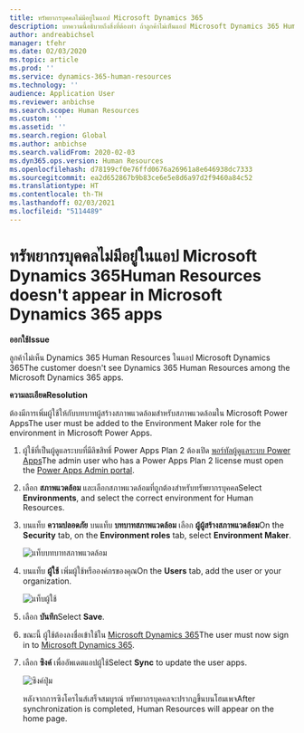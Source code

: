 ```yaml
---
title: ทรัพยากรบุคคลไม่มีอยู่ในแอป Microsoft Dynamics 365
description: บทความนี้อธิบายถึงสิ่งที่ต้องทำ ถ้าลูกค้าไม่เห็นแอป Microsoft Dynamics 365 Human Resources ระหว่างแอป Microsoft Dynamics 365
author: andreabichsel
manager: tfehr
ms.date: 02/03/2020
ms.topic: article
ms.prod: ''
ms.service: dynamics-365-human-resources
ms.technology: ''
audience: Application User
ms.reviewer: anbichse
ms.search.scope: Human Resources
ms.custom: ''
ms.assetid: ''
ms.search.region: Global
ms.author: anbichse
ms.search.validFrom: 2020-02-03
ms.dyn365.ops.version: Human Resources
ms.openlocfilehash: d78199cf0e76ffd0676a26961a8e646938dc7333
ms.sourcegitcommit: ea2d652867b9b83ce6e5e8d6a97d2f9460a84c52
ms.translationtype: HT
ms.contentlocale: th-TH
ms.lasthandoff: 02/03/2021
ms.locfileid: "5114489"
---
```

# <a name="human-resources-doesnt-appear-in-microsoft-dynamics-365-apps"></a><span data-ttu-id="d5b07-103">ทรัพยากรบุคคลไม่มีอยู่ในแอป Microsoft Dynamics 365</span><span class="sxs-lookup"><span data-stu-id="d5b07-103">Human Resources doesn't appear in Microsoft Dynamics 365 apps</span></span>

<span data-ttu-id="d5b07-104">**ออกใช้**</span><span class="sxs-lookup"><span data-stu-id="d5b07-104">**Issue**</span></span>

<span data-ttu-id="d5b07-105">ลูกค้าไม่เห็น Dynamics 365 Human Resources ในแอป Microsoft Dynamics 365</span><span class="sxs-lookup"><span data-stu-id="d5b07-105">The customer doesn't see Dynamics 365 Human Resources among the Microsoft Dynamics 365 apps.</span></span>

<span data-ttu-id="d5b07-106">**ความละเอียด**</span><span class="sxs-lookup"><span data-stu-id="d5b07-106">**Resolution**</span></span>

<span data-ttu-id="d5b07-107">ต้องมีการเพิ่มผู้ใช้ให้กับบทบาทผู้สร้างสภาพแวดล้อมสำหรับสภาพแวดล้อมใน Microsoft Power Apps</span><span class="sxs-lookup"><span data-stu-id="d5b07-107">The user must be added to the Environment Maker role for the environment in Microsoft Power Apps.</span></span>

1. <span data-ttu-id="d5b07-108">ผู้ใช้ที่เป็นผู้ดูแลระบบที่มีลิขสิทธิ์ Power Apps Plan 2 ต้องเปิด [พอร์ทัลผู้ดูแลระบบ Power Apps](https://preview.admin.powerapps.com/)</span><span class="sxs-lookup"><span data-stu-id="d5b07-108">The admin user who has a Power Apps Plan 2 license must open the [Power Apps Admin portal](https://preview.admin.powerapps.com/).</span></span>

2. <span data-ttu-id="d5b07-109">เลือก **สภาพแวดล้อม** และเลือกสภาพแวดล้อมที่ถูกต้องสำหรับทรัพยากรบุคคล</span><span class="sxs-lookup"><span data-stu-id="d5b07-109">Select **Environments**, and select the correct environment for Human Resources.</span></span>

3. <span data-ttu-id="d5b07-110">บนแท็บ **ความปลอดภัย** บนแท็บ **บทบาทสภาพแวดล้อม** เลือก **ผู้ผู้สร้างสภาพแวดล้อม**</span><span class="sxs-lookup"><span data-stu-id="d5b07-110">On the **Security** tab, on the **Environment roles** tab, select **Environment Maker**.</span></span>

    ![แท็บบทบาทสภาพแวดล้อม](media/environment-roles.png)

4. <span data-ttu-id="d5b07-112">บนแท็บ **ผู้ใช้** เพิ่มผู้ใช้หรือองค์กรของคุณ</span><span class="sxs-lookup"><span data-stu-id="d5b07-112">On the **Users** tab, add the user or your organization.</span></span>

    ![แท็บผู้ใช้](media/environment-maker.png)

5. <span data-ttu-id="d5b07-114">เลือก **บันทึก**</span><span class="sxs-lookup"><span data-stu-id="d5b07-114">Select **Save**.</span></span>

6. <span data-ttu-id="d5b07-115">ขณะนี้ ผู้ใช้ต้องลงชื่อเข้าใช้ใน [Microsoft Dynamics 365](https://home.dynamics.com/)</span><span class="sxs-lookup"><span data-stu-id="d5b07-115">The user must now sign in to [Microsoft Dynamics 365](https://home.dynamics.com/).</span></span>

7. <span data-ttu-id="d5b07-116">เลือก **ซิงค์** เพื่ออัพเดตแอปผู้ใช้</span><span class="sxs-lookup"><span data-stu-id="d5b07-116">Select **Sync** to update the user apps.</span></span>

    ![ซิงค์ปุ่ม](media/get-more.png)

    <span data-ttu-id="d5b07-118">หลังจากการซิงโครไนส์เสร็จสมบูรณ์ ทรัพยากรบุคคลจะปรากฏขึ้นบนโฮมเพจ</span><span class="sxs-lookup"><span data-stu-id="d5b07-118">After synchronization is completed, Human Resources will appear on the home page.</span></span>
